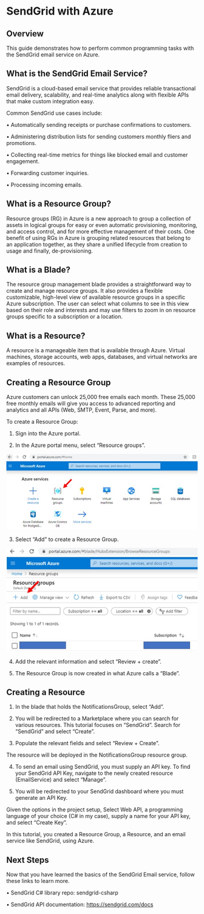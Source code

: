# SendGrid with Azure

## Overview

This guide demonstrates how to perform common programming tasks with the SendGrid email service on Azure.

## What is the SendGrid Email Service?

SendGrid is a cloud-based email service that provides reliable transactional email delivery, scalability, and real-time analytics along with flexible APIs that make custom integration easy.

Common SendGrid use cases include:

•	Automatically sending receipts or purchase confirmations to customers.

•	Administering distribution lists for sending customers monthly fliers and promotions.

•	Collecting real-time metrics for things like blocked email and customer engagement.

•	Forwarding customer inquiries.

•	Processing incoming emails.

## What is a Resource Group?

Resource groups (RG) in Azure is a new approach to group a collection of assets in logical groups for easy or even automatic provisioning, monitoring, and access control, and for more effective management of their costs. One benefit of using RGs in Azure is grouping related resources that belong to an application together, as they share a unified lifecycle from creation to usage and finally, de-provisioning.

## What is a Blade?

The resource group management blade provides a straightforward way to create and manage resource groups. It also provides a flexible customizable, high-level view of available resource groups in a specific Azure subscription. The user can select what columns to see in this view based on their role and interests and may use filters to zoom in on resource groups specific to a subscription or a location.

## What is a Resource?

A resource is a manageable item that is available through Azure. Virtual machines, storage accounts, web apps, databases, and virtual networks are examples of resources.

## Creating a Resource Group

Azure customers can unlock 25,000 free emails each month. These 25,000 free monthly emails will give you access to advanced reporting and analytics and all APIs (Web, SMTP, Event, Parse, and more). 

To create a Resource Group:

1.	Sign into the Azure portal.

2.	In the Azure portal menu, select “Resource groups”.

![Azure Home 1](https://github.com/CamiKaze/AzureSendGrid/blob/master/Resources/AzureHome.jpg)

3.	Select “Add” to create a Resource Group.

![Azure Resource Group 1](https://github.com/CamiKaze/AzureSendGrid/blob/master/Resources/ResourceGroup.jpg)

4.	Add the relevant information and select “Review + create”.

5.	The Resource Group is now created in what Azure calls a “Blade”.


## Creating a Resource
1.	In the blade that holds the NotificationsGroup, select “Add”.

2.	You will be redirected to a Marketplace where you can search for various resources. This tutorial focuses on “SendGrid”. Search for “SendGrid” and select “Create”.

3.	Populate the relevant fields and select “Review + Create”.

The resource will be deployed in the NotificationsGroup resource group.

4.	To send an email using SendGrid, you must supply an API key. To find your SendGrid API Key, navigate to the newly created resource (EmailService) and select “Manage”.

5.	You will be redirected to your SendGrid dashboard where you must generate an API Key.

Given the options in the project setup, Select Web API, a programming language of your choice (C# in my case), supply a name for your API key, and select “Create Key”.

In this tutorial, you created a Resource Group, a Resource, and an email service like SendGrid, using Azure.

## Next Steps

Now that you have learned the basics of the SendGrid Email service, follow these links to learn more.

•	SendGrid C# library repo: sendgrid-csharp

•	SendGrid API documentation: https://sendgrid.com/docs


